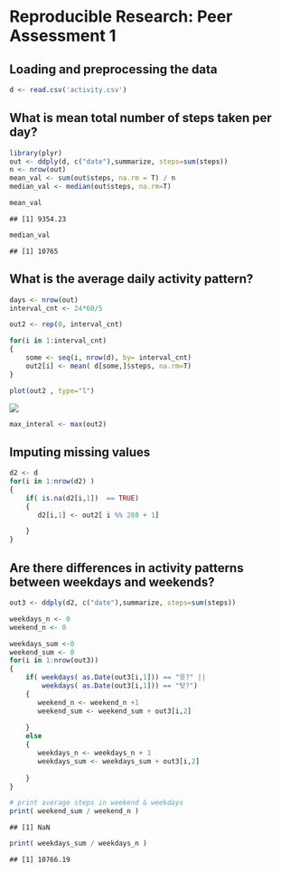 # Reproducible Research: Peer Assessment 1


## Loading and preprocessing the data

```r
d <- read.csv('activity.csv')
```


## What is mean total number of steps taken per day?

```r
library(plyr)
out <- ddply(d, c("date"),summarize, steps=sum(steps))
n <- nrow(out)
mean_val <- sum(out$steps, na.rm = T) / n
median_val <- median(out$steps, na.rm=T)

mean_val
```

```
## [1] 9354.23
```

```r
median_val 
```

```
## [1] 10765
```

## What is the average daily activity pattern?


```r
days <- nrow(out)
interval_cnt <- 24*60/5   

out2 <- rep(0, interval_cnt)

for(i in 1:interval_cnt)
{
    some <- seq(i, nrow(d), by= interval_cnt)
    out2[i] <- mean( d[some,]$steps, na.rm=T)
}

plot(out2 , type="l")
```

![](PA1_template_files/figure-html/unnamed-chunk-3-1.png) 

```r
max_interal <- max(out2)
```

## Imputing missing values

```r
d2 <- d
for(i in 1:nrow(d2) )
{
    if( is.na(d2[i,1])  == TRUE)
    {
       d2[i,1] <- out2[ i %% 288 + 1]

    }
}
```



## Are there differences in activity patterns between weekdays and weekends?

```r
out3 <- ddply(d2, c("date"),summarize, steps=sum(steps))

weekdays_n <- 0
weekend_n <- 0

weekdays_sum <-0
weekend_sum <- 0
for(i in 1:nrow(out3))
{
    if( weekdays( as.Date(out3[i,1])) == "읏?" || 
        weekdays( as.Date(out3[i,1])) == "탓?")
    {
       weekend_n <- weekend_n +1 
       weekend_sum <- weekend_sum + out3[i,2]
    
    }
    else
    {
       weekdays_n <- weekdays_n + 1
       weekdays_sum <- weekdays_sum + out3[i,2]
    
    }
}

# print average steps in weekend & weekdays
print( weekend_sum / weekend_n )
```

```
## [1] NaN
```

```r
print( weekdays_sum / weekdays_n )
```

```
## [1] 10766.19
```







